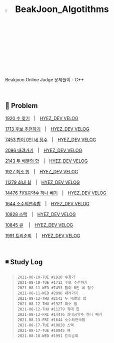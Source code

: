 # <img src = "https://user-images.githubusercontent.com/39453104/128810108-cb2a0435-5e77-4807-afd2-9a5b8aecfa7e.png" width = "5%"> BeakJoon_Algotithms
Beakjoon Online Judge 문제풀이 - C++

<br>

## 💬 Problem

  [1920 수 찾기](./1920_수찾기.cpp)　|　[HYEZ_DEV VELOG](https://velog.io/@hyez_dev/%EB%B0%B1%EC%A4%80-1920-%EC%88%98%EC%B0%BE%EA%B8%B0)
  
  [1713 후보 추천하기](./1713_후보추천하기.cpp)　|　[HYEZ_DEV VELOG](https://velog.io/@hyez_dev/%EB%B0%B1%EC%A4%80-1713-%ED%9B%84%EB%B3%B4-%EC%B6%94%EC%B2%9C%ED%95%98%EA%B8%B0-C)
  
  [7453 합이 0인 네 정수](./7453_합이0인네정수.cpp)　|　[HYEZ_DEV VELOG](https://velog.io/@hyez_dev/%EB%B0%B1%EC%A4%80-7453-%ED%95%A9%EC%9D%B4-0%EC%9D%B8-%EB%84%A4-%EC%A0%95%EC%88%98-C)
 
 [2096 내려가기](./2096_내려가기.cpp)　|　[HYEZ_DEV VELOG](https://velog.io/@hyez_dev/%EB%B0%B1%EC%A4%80-2096-%EB%82%B4%EB%A0%A4%EA%B0%80%EA%B8%B0-C)
 
 [2143 두 배열의 합](./2143_두배열의합.cpp)　|　[HYEZ_DEV VELOG](https://velog.io/@hyez_dev/%EB%B0%B1%EC%A4%80-2143-%EB%91%90-%EB%B0%B0%EC%97%B4%EC%9D%98-%ED%95%A9-C)
 
 [1927 최소 힙](./1927_최소힙.cpp)　|　[HYEZ_DEV VELOG](https://velog.io/@hyez_dev/%EB%B0%B1%EC%A4%80-1927-%EC%B5%9C%EC%86%8C-%ED%9E%99-C)
 
 [11279 최대 힙](./11279_최대힙.cpp)　|　[HYEZ_DEV VELOG](https://velog.io/@hyez_dev/%EB%B0%B1%EC%A4%80-11279-%EC%B5%9C%EB%8C%80-%ED%9E%99-C)
 
 [14476 최대공약수 하나 빼기](./14476_최대공약수하나빼기.cpp)　|　[HYEZ_DEV VELOG](https://velog.io/@hyez_dev/%EB%B0%B1%EC%A4%80-14476-%EC%B5%9C%EB%8C%80%EA%B3%B5%EC%95%BD%EC%88%98-%ED%95%98%EB%82%98-%EB%B9%BC%EA%B8%B0-C)
 
 [1644 소수의연속합](./1644_소수의연속합.cpp)　|　[HYEZ_DEV VELOG](https://velog.io/@hyez_dev/%EB%B0%B1%EC%A4%80-1644-%EC%86%8C%EC%88%98%EC%9D%98-%EC%97%B0%EC%86%8D%ED%95%A9-C)
 
 [10828 스택](./10828_스택.cpp)　|　[HYEZ_DEV VELOG](https://velog.io/@hyez_dev/%EB%B0%B1%EC%A4%80-10828-%EC%8A%A4%ED%83%9D-C)
 
[10845 큐](./10845_큐.cpp) 　|　[HYEZ_DEV VELOG](https://velog.io/@hyez_dev/%EB%B0%B1%EC%A4%80-10845-%ED%81%90-C)

[1991 트리순회](./1991_트리순회.cpp)　|　[HYEZ_DEV VELOG](https://velog.io/@hyez_dev/%EB%B0%B1%EC%A4%80-1991-%ED%8A%B8%EB%A6%AC-%EC%88%9C%ED%9A%8C-C)

<br>

## ◾ Study Log
> ```
> 2021-08-10-TUE #1920 수찾기
> 2021-08-10-TUE #1713 후보 추천하기
> 2021-08-11-WED #7453 합이 0인 네 정수
> 2021-08-11-WED #2096 내려가기
> 2021-08-12-THU #2143 두 배열의 합
> 2021-08-12-THU #1927 최소 힙
> 2021-08-12-THU #11279 최대 힙
> 2021-08-13-FRI #14476 최대공약수 하나 빼기
> 2021-08-13-FRI #1644 소수의연속합
> 2021-08-17-TUE #10828 스택
> 2021-08-17-TUE #10845 큐
> 2021-08-18-WED #1991 트리순회
> ```

